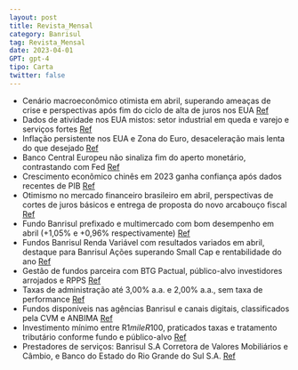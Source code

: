 ```yaml
---
layout: post
title: Revista_Mensal
category: Banrisul
tag: Revista_Mensal
date: 2023-04-01
GPT: gpt-4
tipo: Carta
twitter: false
---
```


- Cenário macroeconômico otimista em abril, superando ameaças de crise e perspectivas após fim do ciclo de alta de juros nos EUA
<a href="#" onclick="search_on_pdf('financeiro do mundo desenvolvido, assim como um maior otimismo em relação à política monetária nort')">Ref</a>
- Dados de atividade nos EUA mistos: setor industrial em queda e varejo e serviços fortes
<a href="#" onclick="search_on_pdf('Dados de atividade nos EUA seguem trazendo uma fotografia mista da economia do país. Enquanto o set')">Ref</a>
- Inflação persistente nos EUA e Zona do Euro, desaceleração mais lenta do que desejado
<a href="#" onclick="search_on_pdf('demonstrando grande resiliência enquanto a inflação desacelera de maneira bem mais lenta do que o d')">Ref</a>
- Banco Central Europeu não sinaliza fim do aperto monetário, contrastando com Fed
<a href="#" onclick="search_on_pdf('energia nos últimos 12 meses. O Banco Central Europeu, ao contrário de seu par estadunidense, não s')">Ref</a>
- Crescimento econômico chinês em 2023 ganha confiança após dados recentes de PIB
<a href="#" onclick="search_on_pdf('Já na China, apesar da desaceleração na atividade industrial revelada pela última leitura de PMI, o')">Ref</a>
- Otimismo no mercado financeiro brasileiro em abril, perspectivas de cortes de juros básicos e entrega de proposta do novo arcabouço fiscal
<a href="#" onclick="search_on_pdf('O mês de abril foi de otimismo nos mercados internacionais, em reação, em grande medida, à aparente')">Ref</a>
- Fundo Banrisul prefixado e multimercado com bom desempenho em abril (+1,05% e +0,96% respectivamente)
<a href="#" onclick="search_on_pdf('Banrisul Premium (+0,89%), composto por ativos de crédito privado e títulos públicos, e o Fundo  Ba')">Ref</a>
- Fundos Banrisul Renda Variável com resultados variados em abril, destaque para Banrisul Ações superando Small Cap e rentabilidade do ano
<a href="#" onclick="search_on_pdf('um fechamento mais intenso da curva de juros, melhorando as perspectivas para os ativos de  risco l')">Ref</a>
- Gestão de fundos parceira com BTG Pactual, público-alvo investidores arrojados e RPPS
<a href="#" onclick="search_on_pdf('atravésdeinvestimentos em cotas do BTG PACTUAL Absoluto Institucional Ações,sob a gestão do parce')">Ref</a>
- Taxas de administração até 3,00% a.a. e 2,00% a.a., sem taxa de performance
<a href="#" onclick="search_on_pdf('administraçãoeperformance.OFundoInvestidotemtaxadeadministração de até 2,50% a.a e de perfo')">Ref</a>
- Fundos disponíveis nas agências Banrisul e canais digitais, classificados pela CVM e ANBIMA
<a href="#" onclick="search_on_pdf('Informações Essenciais está disponível em www.banrisulcorretora.com.br >  Nossos Produtos > Fundos d')">Ref</a>
- Investimento mínimo entre R$1 mil e R$100, praticados taxas e tratamento tributário conforme fundo e público-alvo
<a href="#" onclick="search_on_pdf('Investimento Mínimo:  R$ 1 milMovimentação Mínima: R$ 1 milSaldo Mínimo: R$ 1 milRentabilidade Me')">Ref</a>
- Prestadores de serviços: Banrisul S.A Corretora de Valores Mobiliários e Câmbio, e Banco do Estado do Rio Grande do Sul S.A.
<a href="#" onclick="search_on_pdf('Prestadores de ServiçosAdministrador/ Gestor ***: Banrisul S.A Corretora de Valores Mobiliários e ')">Ref</a>
